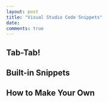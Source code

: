 ```yaml
---
layout: post
title: "Visual Studio Code Snippets"
date: 
comments: true
---
```




Tab-Tab!  
--------  

Built-in Snippets  
-----------------  


How to Make Your Own  
--------------------  

